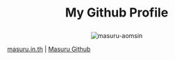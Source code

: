 # <p align="center">My Github Profile</p>

<p align="center"> <img src="https://count.getloli.com/get/@kittisakkathom?theme=rule34" alt="masuru-aomsin" /> </p>

[masuru.in.th](https://www.masuru.in.th) | [Masuru Github](https://github.com/Masuru-Project/)
